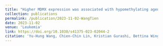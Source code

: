 ```yaml
---
title: "Higher MDMX expression was associated with hypomethylating agent resistance and inferior survival in MDS patients, inferring it a potential therapeutic target"
collection: publications
permalink: /publication/2023-11-02-WangTien
date: 2023-11-02
venue: 'Leukemia'
link: https://doi.org/10.1038/s41375-023-02044-2
citation: 'Yu-Hung Wang, Chien-Chin Lin, Kristian Gurashi, Bettina Wingelhofer, Fabio M. R. Amaral, Chi-Yuan Yao, Hsin Ting Hsieh, Ming Chih Liu, Hsin-An Hou, Wen-Chien Chou, Kiran Batta, Daniel H. Wiseman & Hwei-Fang Tien.'
---
```

